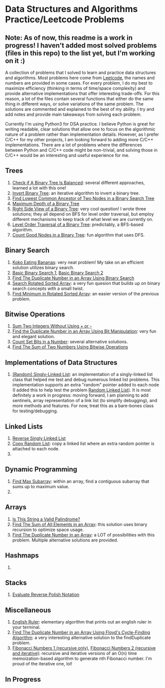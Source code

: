 # Data Structures and Algorithms Practice/Leetcode Problems

## Note: As of now, this readme is a work in progress! I haven't added most solved problems (files in this repo) to the list yet, but I'm working on it :)

A collection of problems that I solved to learn and practice data structures and algorithms. Most problems here come from [Leetcode](http://leetcode.com), the names and numbers are provided in some cases. For every problem, I do my best to maximize efficiency (thinking in terms of time/space complexity) and provide alternative implementations that offer interesting trade-offs. For this reason, a lot of the files contain several functions that either do the same thing in different ways, or solve variations of the same problem. The solutions are commented and explained to the best of my ability. I try and add notes and provide main takeaways from solving each problem.

Currently I'm using Python3 for DSA practice. I believe Python is great for writing readable, clear solutions that allow one to focus on the algorithmic nature of a problem rather than implementation details. However, as I prefer C/C++ for my other projects, I am looking forward to adding more C/C++ implementations. There are a lot of problems where the differences between Python and C/C++ code might be non-trivial, and solving those in C/C++ would be an interesting and useful experience for me.

## Trees
1. [Check if A Binary Tree Is Balanced](https://github.com/brasssmonkey/dsa/blob/main/BalancedBinTree.py): several different approaches, learned a lot with this one!
2. [Invert Binary Tree](https://github.com/brasssmonkey/dsa/blob/main/InvertBtree.py): an iterative algorithm to invert a binary tree.
3. [Find Lowest Common Ancestor of Two Nodes in a Binary Search Tree](https://github.com/brasssmonkey/dsa/blob/main/LowestCommonAncestor.py)
4. [Maximum Depth of a Binary Tree](https://github.com/brasssmonkey/dsa/blob/main/MaxDepth.py)
5. [Right Side View of a Binary Tree](https://github.com/brasssmonkey/dsa/blob/main/treeRightSideView.py): very cool question! I wrote three solutions; they all depend on BFS for level order traversal, but employ different mechanisms to keep track of what level we are currently on.
6. [Level Order Traversal of a Binary Tree](https://github.com/brasssmonkey/dsa/blob/main/levelOrderTraversal.py): predictably, a BFS-based algorithm.
7. [Count Good Nodes in a Binary Tree](https://github.com/brasssmonkey/dsa/blob/main/countGoodNodes.py): fun algorithm that uses DFS.

## Binary Search
1. [Koko Eating Bananas](https://github.com/brasssmonkey/dsa/blob/main/Koko.py): very neat problem! My take on an efficient solution utilizes binary search.
2. [Basic Binary Search 1](https://github.com/brasssmonkey/dsa/blob/main/binarySearchLC.py), [Basic Binary Search 2](https://github.com/brasssmonkey/dsa/blob/main/binarySearch.py)
3. [Find The Duplicate Number in an Array Using Binary Search](https://github.com/brasssmonkey/dsa/blob/main/findDupbinSearch.py)
4. [Search Rotated Sorted Array](https://github.com/brasssmonkey/dsa/blob/main/searchRotatedArray.py): a very fun quesion that builds up on binary search concepts with a small twist.
5. [Find Minimum in Rotated Sorted Array](https://github.com/brasssmonkey/dsa/blob/main/minInRotatedArray.py): an easier version of the previous problem.

## Bitwise Operations
1. [Sum Two Integers Without Using + or -](https://github.com/brasssmonkey/dsa/blob/main/binarySum.py)
2. [Find the Duplicate Number in an Array Using Bit Manipulation](https://github.com/brasssmonkey/dsa/blob/main/binaryfindDup.py): very fun and elegant solution.
3. [Count Set Bits in a Number](https://github.com/brasssmonkey/dsa/blob/main/countBits.py): several alternative solutions.
4. [Find The Sum of Two Numbers Using Bitwise Operations](https://github.com/brasssmonkey/dsa/blob/main/getSum.py)

## Implementations of Data Structures
1. [(Random) Singly-Linked List](https://github.com/brasssmonkey/dsa/blob/main/LL.py): an implementation of a singly-linked list class that helped me test and debug numerous linked list problems. This implementation supports an extra "random" pointer added to each node (I added this to help test the problem [Random Linked List]()). It is most definitely a work in progress: moving forward, I am planning to add sentinels, array representation of a link list (to simplify debugging), and more methods and features. For now, treat this as a bare-bones class for testing/debugging.

## Linked Lists
1. [Reverse Singly Linked List](https://github.com/brasssmonkey/dsa/blob/main/LLreverse_train.py)
2. [Copy Random List](https://github.com/brasssmonkey/dsa/blob/main/copyRandomList.py): copy a linked list where an extra random pointer is attached to each node.
3. 

## Dynamic Programming
1. [Find Max Subarray](https://github.com/brasssmonkey/dsa/blob/main/MaxSub.py): within an array, find a contiguous subarray that sums up to maximum value.
2. 

## Arrays
1. [Is This String a Valid Palindrome?](https://github.com/brasssmonkey/dsa/blob/main/ValPal.py)
2. [Find The Sum of All Elements in an Array](https://github.com/brasssmonkey/dsa/blob/main/binaryListsum.py): this solution uses binary recursion to optimize space usage.
3. [Find The Duplicate Number in an Array](https://github.com/brasssmonkey/dsa/blob/main/findDup.py): a LOT of possibilities with this problem. Multiple alternative solutions are provided.

## Hashmaps
1. 

## Stacks
1. [Evaluate Reverse Polish Notation](https://github.com/brasssmonkey/dsa/blob/main/evaluateRPN.py)

## Miscellaneous
1. [English Ruler](https://github.com/brasssmonkey/dsa/blob/main/EnglishRuler.py): elementary algorithm that prints out an english ruler in your terminal.
2. [Find The Duplicate Number in an Array Using Floyd's Cycle-Finding Algorithm](https://github.com/brasssmonkey/dsa/blob/main/floydsFindDup.py): a very interesting alternative solution to the findDuplicate problem.
3. [Fibonacci Numbers 1 (recursive only)](https://github.com/brasssmonkey/dsa/blob/main/goodFib.py), [Fibonacci Numbers 2 (recursive and iterative)](https://github.com/brasssmonkey/dsa/blob/main/fibonacci.py): recursive and iterative versions of an O(n) time memoization-based algorithm to generate nth Fibonacci number. I'm proud of the iterative one, lol!



## In Progress
